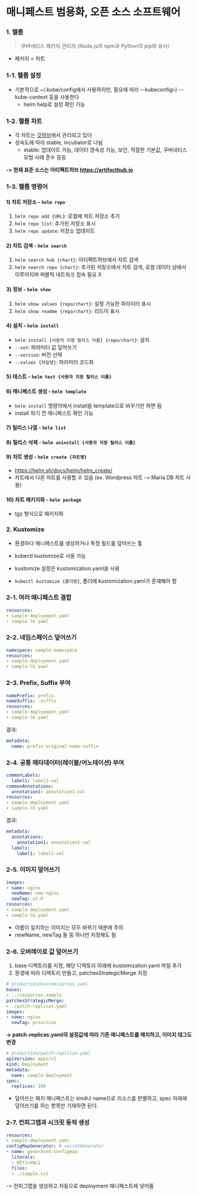 # 매니페스트 범용화, 오픈 소스 소프트웨어

### 1. 헬름

> 쿠버네티스 패키지 관리자 (Node.js의 npm과 Python의 pip와 유사)
- 패키지 = 차트

### 1-1. 헬름 설정

- 기본적으로 ~/.kube/config에서 사용하지만, 필요에 따라 --kubeconfig나 --kube-context 등을 사용한다
  - helm help로 설정 확인 가능

### 1-2. 헬름 차트

- 각 차트는 [깃허브](https://github.com/helm/charts)에서 관리되고 있다
- 성숙도에 따라 stable, incubator로 나뉨
  - stable: 업데이트 가능, 데이터 영속성 가능, 보안, 적절한 기본값, 쿠버네티스 모범 사례 준수 등등

**-> 현재 표준 소스는 아티팩트허브 https://artifacthub.io**

### 1-3. 헬름 명령어

#### 1) 차트 저장소 - `helm repo`

1. `helm repo add {URL}`: 로컬에 차트 저장소 추가
2. `helm repo list`: 추가된 저장소 표시
3. `helm repo update`: 저장소 업데이트

#### 2) 차트 검색 - `helm search`

1. `helm search hub {chart}`: 아티팩트허브에서 차트 검색
2.  `helm search repo {chart}`: 추가된 저장소에서 차트 검색, 로컬 데이터 상에서 이루어지며 퍼블릭 네트워크 접속 필요 X

#### 3) 정보 - `helm show`

1. `helm show values {repo/chart}`:  설정 가능한 파라미터 표시
2.  `helm show readme {repo/chart}`: 리드미 표시

#### 4) 설치 - `helm install`

- `helm install {사용자 지정 릴리스 이름} {repo/chart}`: 설치
- `--set`: 파라미터 값 덮어쓰기
- `--version`: 버전 선택
- `--values {파일명}`: 파라미터 코드화

#### 5) 테스트 - `helm test {사용자 지정 릴리스 이름}`

#### 6) 매니페스트 생성 - `helm template`

- `helm install` 명령어에서 install을 template으로 바꾸기만 하면 됨
- install 하기 전 매니페스트 확인 가능

#### 7) 릴리스 나열 - `helm list`

#### 8) 릴리스 삭제 - `helm uninstall {사용자 지정 릴리스 이름}`

#### 9) 차트 생성 - `helm create {차트명}`

- https://helm.sh/docs/helm/helm_create/
- 차트에서 다른 차트를 사용할 수 있음 (ex. Wordpress 차트 -> Maria DB 차트 사용)

#### 10) 차트 패키지화 - `helm package`

- tgz 형식으로 패키지화

### 2. Kustomize

- 환경마다 매니페스트를 생성하거나 특정 필드를 덮어쓰는 툴
- kubectl kustomize로 사용 가능

- kustomize 설정은 kustomization.yaml을 사용
- `kubectl kustomize {폴더명}`, 폴더에 kustomization.yaml가 존재해야 함

### 2-1. 여러 매니페스트 결합

``` yaml
resources:
- sample-deployment.yaml
- sample-lb.yaml
```

### 2-2. 네임스페이스 덮어쓰기

``` yaml
namespace: sample-namespace
resources:
- sample-deployment.yaml
- sample-lb.yaml
```

### 2-3. Prefix, Suffix 부여

``` yaml
namePrefix: prefix-
nameSuffix: -suffix
resources:
- sample-deployment.yaml
- sample-lb.yaml
```

결과:
``` yaml
metadata:
  name: prefix-original-name-suffix
```

### 2-4. 공통 메타데이터(레이블/어노테이션) 부여

``` yaml
commonLabels:
  label1: label1-val
commonAnnotations:
  annotation1: annotation1-val
resources:
- sample-deployment.yaml
- sample-lb.yaml
```

결과:
``` yaml
metadata:
  annotations:
    annotation1: annotation1-val
  labels:
    label1: label1-val
```

### 2-5. 이미지 덮어쓰기

``` yaml
images:
- name: nginx
  newName: new-nginx
  newTag: v2.0
resources:
- sample-deployment.yaml
- sample-lb.yaml
```

- 이름이 일치하는 이미지는 모두 바뀌기 때문에 주의
- newName, newTag 둘 둥 하나만 지정해도 됨

### 2-6. 오버레이로 값 덮어쓰기

1. base 디렉토리를 지정, 해당 디렉토리 아래에 kustomization.yaml 파일 추가
2. 환경에 따라 디렉토리 만들고, patchesStrategicMerge 지정

``` yaml
# production/kustomization.yaml
bases:
- ../resources-sample
patchesStrategicMerge:
- ./patch-replicas.yaml
images:
- name: nginx
  newTag: prouction
```

**-> patch-replicas.yaml의 설정값에 따라 기존 매니페스트를 패치하고, 이미지 태그도 변경**

``` yaml
# production/patch-replicas.yaml
apiVersion: apps/v1
kind: Deployment
metadata:
  name: sample-deployment
spec:
  replicas: 100
```

- 덮어쓰는 패치 매니페스트는 kind나 name으로 리소스를 판별하고, spec 아래에 덮어쓰기를 하는 항목만 기재하면 된다.

### 2-7. 컨피그맵과 시크릿 동적 생성

``` yaml
resources:
- sample-deployment.yaml
configMapGenerator: # secretGenerator
- name: generated-configmap
  literals:
  - KEY1=VAL1
  files:
  - ./sample.txt
```

-> 컨피그맵을 생성하고 자동으로 deployment 매니페스트에 넣어줌
